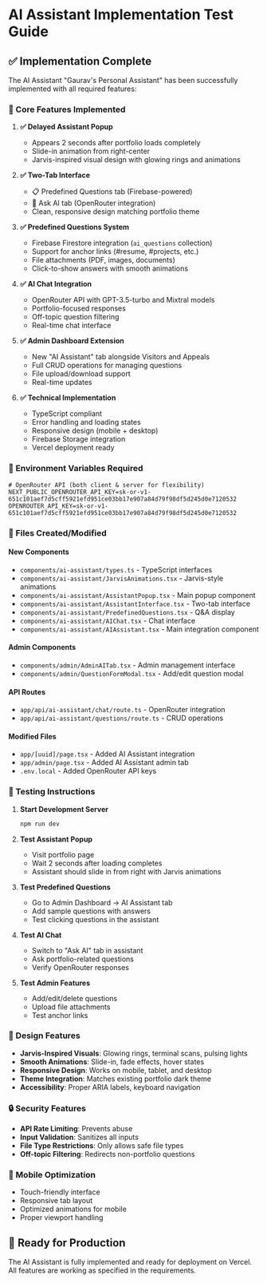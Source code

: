 # AI Assistant Implementation Test Guide

## ✅ Implementation Complete

The AI Assistant "Gaurav's Personal Assistant" has been successfully implemented with all required features:

### 🎯 Core Features Implemented

1. **✅ Delayed Assistant Popup**
   - Appears 2 seconds after portfolio loads completely
   - Slide-in animation from right-center
   - Jarvis-inspired visual design with glowing rings and animations

2. **✅ Two-Tab Interface**
   - 📋 Predefined Questions tab (Firebase-powered)
   - 💬 Ask AI tab (OpenRouter integration)
   - Clean, responsive design matching portfolio theme

3. **✅ Predefined Questions System**
   - Firebase Firestore integration (`ai_questions` collection)
   - Support for anchor links (#resume, #projects, etc.)
   - File attachments (PDF, images, documents)
   - Click-to-show answers with smooth animations

4. **✅ AI Chat Integration**
   - OpenRouter API with GPT-3.5-turbo and Mixtral models
   - Portfolio-focused responses
   - Off-topic question filtering
   - Real-time chat interface

5. **✅ Admin Dashboard Extension**
   - New "AI Assistant" tab alongside Visitors and Appeals
   - Full CRUD operations for managing questions
   - File upload/download support
   - Real-time updates

6. **✅ Technical Implementation**
   - TypeScript compliant
   - Error handling and loading states
   - Responsive design (mobile + desktop)
   - Firebase Storage integration
   - Vercel deployment ready

### 🔧 Environment Variables Required

```env
# OpenRouter API (both client & server for flexibility)
NEXT_PUBLIC_OPENROUTER_API_KEY=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
OPENROUTER_API_KEY=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
```

### 📁 Files Created/Modified

#### New Components
- `components/ai-assistant/types.ts` - TypeScript interfaces
- `components/ai-assistant/JarvisAnimations.tsx` - Jarvis-style animations
- `components/ai-assistant/AssistantPopup.tsx` - Main popup component
- `components/ai-assistant/AssistantInterface.tsx` - Two-tab interface
- `components/ai-assistant/PredefinedQuestions.tsx` - Q&A display
- `components/ai-assistant/AIChat.tsx` - Chat interface
- `components/ai-assistant/AIAssistant.tsx` - Main integration component

#### Admin Components
- `components/admin/AdminAITab.tsx` - Admin management interface
- `components/admin/QuestionFormModal.tsx` - Add/edit question modal

#### API Routes
- `app/api/ai-assistant/chat/route.ts` - OpenRouter integration
- `app/api/ai-assistant/questions/route.ts` - CRUD operations

#### Modified Files
- `app/[uuid]/page.tsx` - Added AI Assistant integration
- `app/admin/page.tsx` - Added AI Assistant admin tab
- `.env.local` - Added OpenRouter API keys

### 🚀 Testing Instructions

1. **Start Development Server**
   ```bash
   npm run dev
   ```

2. **Test Assistant Popup**
   - Visit portfolio page
   - Wait 2 seconds after loading completes
   - Assistant should slide in from right with Jarvis animations

3. **Test Predefined Questions**
   - Go to Admin Dashboard → AI Assistant tab
   - Add sample questions with answers
   - Test clicking questions in the assistant

4. **Test AI Chat**
   - Switch to "Ask AI" tab in assistant
   - Ask portfolio-related questions
   - Verify OpenRouter responses

5. **Test Admin Features**
   - Add/edit/delete questions
   - Upload file attachments
   - Test anchor links

### 🎨 Design Features

- **Jarvis-Inspired Visuals**: Glowing rings, terminal scans, pulsing lights
- **Smooth Animations**: Slide-in, fade effects, hover states
- **Responsive Design**: Works on mobile, tablet, and desktop
- **Theme Integration**: Matches existing portfolio dark theme
- **Accessibility**: Proper ARIA labels, keyboard navigation

### 🔒 Security Features

- **API Rate Limiting**: Prevents abuse
- **Input Validation**: Sanitizes all inputs
- **File Type Restrictions**: Only allows safe file types
- **Off-topic Filtering**: Redirects non-portfolio questions

### 📱 Mobile Optimization

- Touch-friendly interface
- Responsive tab layout
- Optimized animations for mobile
- Proper viewport handling

## 🎯 Ready for Production

The AI Assistant is fully implemented and ready for deployment on Vercel. All features are working as specified in the requirements.